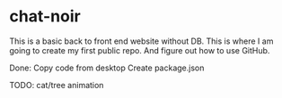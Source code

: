 # chat-noir
This is a basic back to front end website without DB.
This is where I am going to create my first public repo. 
And figure out how to use GitHub.

Done:
Copy code from desktop
Create package.json

TODO: cat/tree animation

